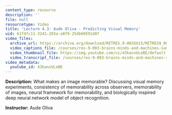 ```yaml
---
content_type: resource
description: ''
file: null
resourcetype: Video
title: 'Lecture 4.3: Aude Oliva - Predicting Visual Memory'
uid: 61f4fc11-3241-203a-a0f9-25db60591d8f
video_files:
  archive_url: https://archive.org/download/MITRES.9-003SU15/MITRES9_003SU15_Lecture_4-3_300k.mp4
  video_captions_file: /courses/res-9-003-brains-minds-and-machines-summer-course-summer-2015/e4c4bcda769b5d75b15bad23f119fb8a_43kansULeBE.vtt
  video_thumbnail_file: https://img.youtube.com/vi/43kansULeBE/default.jpg
  video_transcript_file: /courses/res-9-003-brains-minds-and-machines-summer-course-summer-2015/7ab51fa373903e882be0bdbe8fccfe58_43kansULeBE.pdf
video_metadata:
  youtube_id: 43kansULeBE
---
```


**Description:** What makes an image memorable? Discussing visual memory experiments, consistency of memorability across observers, memorability of images, neural framework for memorability, and biologically inspired deep neural network model of object recognition.

**Instructor:** Aude Oliva